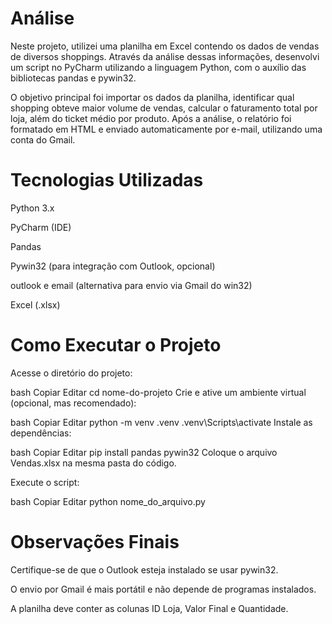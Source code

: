 # Análise 
Neste projeto, utilizei uma planilha em Excel contendo os dados de vendas de diversos shoppings. Através da análise dessas informações, desenvolvi um script no PyCharm utilizando a linguagem Python, com o auxílio das bibliotecas pandas e pywin32.

O objetivo principal foi importar os dados da planilha, identificar qual shopping obteve maior volume de vendas, calcular o faturamento total por loja, além do ticket médio por produto. Após a análise, o relatório foi formatado em HTML e enviado automaticamente por e-mail, utilizando uma conta do Gmail.
# Tecnologias Utilizadas
Python 3.x

PyCharm (IDE)

Pandas

Pywin32 (para integração com Outlook, opcional)

outlook e email (alternativa para envio via Gmail do win32)

Excel (.xlsx)
# Como Executar o Projeto
Acesse o diretório do projeto:

bash
Copiar
Editar
cd nome-do-projeto
Crie e ative um ambiente virtual (opcional, mas recomendado):

bash
Copiar
Editar
python -m venv .venv
.venv\Scripts\activate
Instale as dependências:

bash
Copiar
Editar
pip install pandas pywin32
Coloque o arquivo Vendas.xlsx na mesma pasta do código.

Execute o script:

bash
Copiar
Editar
python nome_do_arquivo.py
# Observações Finais
Certifique-se de que o Outlook esteja instalado se usar pywin32.

O envio por Gmail é mais portátil e não depende de programas instalados.

A planilha deve conter as colunas ID Loja, Valor Final e Quantidade.

